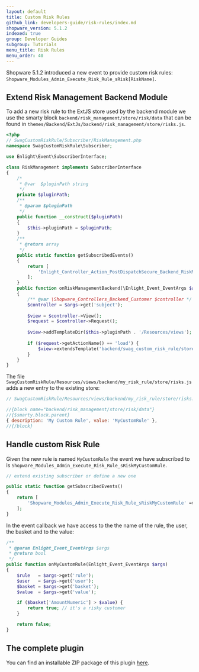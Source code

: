 ```yaml
---
layout: default
title: Custom Risk Rules
github_link: developers-guide/risk-rules/index.md
shopware_version: 5.1.2
indexed: true
group: Developer Guides
subgroup: Tutorials
menu_title: Risk Rules
menu_order: 40
---
```


Shopware 5.1.2 introduced a new event to provide custom risk rules: `Shopware_Modules_Admin_Execute_Risk_Rule_sRisk[RiskName]`.

<div class="toc-list"></div>

## Extend Risk Management Backend Module

To add a new risk rule to the ExtJS store used by the backend module
we use the smarty block `backend/risk_management/store/risk/data`
that can be found in `themes/Backend/ExtJs/backend/risk_management/store/risks.js`.


```php
<?php
// SwagCustomRiskRule/Subscriber/RiskManagement.php
namespace SwagCustomRiskRule\Subscriber;

use Enlight\Event\SubscriberInterface;

class RiskManagement implements SubscriberInterface
{
    /*
     * @var  $pluginPath string
     */
    private $pluginPath;
    /**
     * @param $pluginPath
     */
    public function __construct($pluginPath)
    {
        $this->pluginPath = $pluginPath;
    }
    /**
     * @return array
     */
    public static function getSubscribedEvents()
    {
        return [
            'Enlight_Controller_Action_PostDispatchSecure_Backend_RiskManagement' => 'onRiskManagementBackend'
        ];
    }
    public function onRiskManagementBackend(\Enlight_Event_EventArgs $args)
    {
        /** @var \Shopware_Controllers_Backend_Customer $controller */
        $controller = $args->get('subject');
        
        $view = $controller->View();
        $request = $controller->Request();
        
        $view->addTemplateDir($this->pluginPath . '/Resources/views');
        
        if ($request->getActionName() == 'load') {
            $view->extendsTemplate('backend/swag_custom_risk_rule/store/risks.js');
        }
    }
}
```

The file `SwagCustomRiskRule/Resources/views/backend/my_risk_rule/store/risks.js` adds a new entry to the existing store:

```javascript
// SwagCustomRiskRule/Resources/views/backend/my_risk_rule/store/risks.js

//{block name="backend/risk_management/store/risk/data"}
//{$smarty.block.parent}
{ description: 'My Custom Rule', value: 'MyCustomRule' },
//{/block}
```

## Handle custom Risk Rule

Given the new rule is named `MyCustomRule` the event we have subscribed to is `Shopware_Modules_Admin_Execute_Risk_Rule_sRiskMyCustomRule`.

```php
// extend existing subscriber or define a new one

public static function getSubscribedEvents()
{
    return [
        'Shopware_Modules_Admin_Execute_Risk_Rule_sRiskMyCustomRule' => 'onMyCustomRule'
    ];
}
```

In the event callback we have access to the the name of the rule, the user, the basket and to the value:

```php
/**
 * @param Enlight_Event_EventArgs $args
 * @return bool
 */
public function onMyCustomRule(Enlight_Event_EventArgs $args)
{
    $rule   = $args->get('rule');
    $user   = $args->get('user');
    $basket = $args->get('basket');
    $value  = $args->get('value');

    if ($basket['AmountNumeric'] > $value) {
        return true; // it's a risky customer
    }

    return false;
}
```

## The complete plugin

You can find an installable ZIP package of this plugin <a href="{{ site.url }}/exampleplugins/SwagCustomRiskRule.zip">here</a>.


